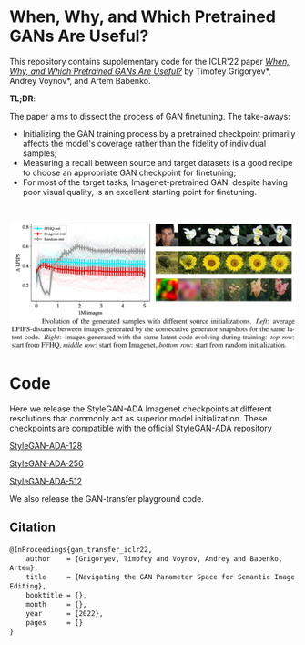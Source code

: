 # When, Why, and Which Pretrained GANs Are Useful?

This repository contains supplementary code for the ICLR'22 paper [_When, Why, and Which Pretrained GANs Are Useful?_](https://openreview.net/forum?id=4Ycr8oeCoIh) by Timofey Grigoryev*, Andrey Voynov*, and Artem Babenko.

__TL;DR__:

The paper aims to dissect the process of GAN finetuning. The take-aways:
* Initializing the GAN training process by a pretrained checkpoint primarily affects the model's coverage rather than the fidelity of individual samples;
* Measuring a recall between source and target datasets is a good recipe to choose an appropriate GAN checkpoint for finetuning;
* For most of the target tasks, Imagenet-pretrained GAN, despite having poor visual quality, is an excellent starting point for finetuning.

<br/>

<p align="center">
<img src="sample_evolution.jpg" alt="drawing" width="700"/>
</p>

# Code

Here we release the StyleGAN-ADA Imagenet checkpoints at different resolutions that commonly act as superior model initialization. These checkpoints are compatible with the [official StyleGAN-ADA repository](https://github.com/NVlabs/stylegan2-ada-pytorch)

[StyleGAN-ADA-128](https://www.dropbox.com/s/d6o9lr1inzwy7jh/imagenet-128-state.pt?dl=0)

[StyleGAN-ADA-256](https://www.dropbox.com/s/7gll7weysn1ull7/imagenet-256-state.pt?dl=0)

[StyleGAN-ADA-512](https://www.dropbox.com/s/94rbsuo1cjghxsf/imagenet-512-state.pt?dl=0)

We also release the GAN-transfer playground code.

## Citation

```
@InProceedings{gan_transfer_iclr22,
    author    = {Grigoryev, Timofey and Voynov, Andrey and Babenko, Artem},
    title     = {Navigating the GAN Parameter Space for Semantic Image Editing},
    booktitle = {},
    month     = {},
    year      = {2022},
    pages     = {}
}
```
